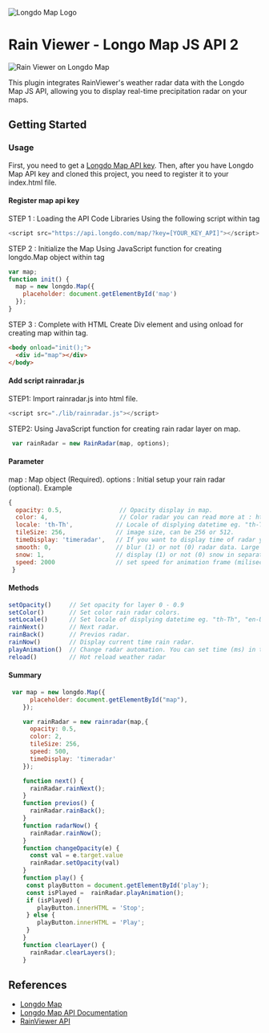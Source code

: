 ![Longdo Map Logo](https://map.longdo.com/themes/longdo/logo.png)

# Rain Viewer - Longo Map JS API 2
![Rain Viewer on Longdo Map](https://raw.githubusercontent.com/MetamediaTechnology/rainviewer-longdomap/main/screenshot/preview.gif)

This plugin integrates RainViewer's weather radar data with the Longdo Map JS API, allowing you to display real-time precipitation radar on your maps.

## Getting Started
### Usage
First, you need to get a [Longdo Map API key](https://map.longdo.com/docs/javascript/getapi). 
Then, after you have Longdo Map API key and cloned this project, you need to register it to your index.html file.

#### Register map api key
STEP 1 : Loading the API Code Libraries
Using the following script within tag
```js
<script src="https://api.longdo.com/map/?key=[YOUR_KEY_API]"></script>
```
STEP 2 : Initialize the Map
Using JavaScript function for creating longdo.Map object within tag
```js
var map;
function init() {
  map = new longdo.Map({
    placeholder: document.getElementById('map')
  });
}
```
STEP 3 : Complete with HTML
Create Div element and using onload for creating map within tag.
```html
<body onload="init();">
  <div id="map"></div>
</body>
```

#### Add script rainradar.js
STEP1: Import rainradar.js into html file.
```js
<script src="./lib/rainradar.js"></script>
```
STEP2: Using JavaScript function for creating rain radar layer on map.
```js
 var rainRadar = new RainRadar(map, options);
```
#### Parameter
map : Map object (Required).
options : Initial setup your rain radar (optional).
Example
```js
{
  opacity: 0.5,                // Opacity display in map.
  color: 4,                    // Color radar you can read more at : https://www.rainviewer.com/api/color-schemes.html
  locale: 'th-Th',            // Locale of displying datetime eg. "th-Th", "en-Us"
  tileSize: 256,              // image size, can be 256 or 512.
  timeDisplay: 'timeradar',   // If you want to display time of radar you can set id element.
  smooth: 0,                  // blur (1) or not (0) radar data. Large composite images are always not smoothed due to performance issues.
  snow: 1,                    // display (1) or not (0) snow in separate colors on the tiles.
  speed: 2000                 // set speed for animation frame (milisecond)
 }
```
#### Methods
```js
setOpacity()     // Set opacity for layer 0 - 0.9
setColor()       // Set color rain radar colors.
setLocale()      // Set locale of displying datetime eg. "th-Th", "en-Us"
rainNext()       // Next radar.
rainBack()       // Previos radar.
rainNow()        // Display current time rain radar.
playAnimation()  // Change radar automation. You can set time (ms) in this funtion
reload()         // Hot reload weather radar
```
#### Summary
```js
 var map = new longdo.Map({
      placeholder: document.getElementById("map"),
    });

    var rainRadar = new rainradar(map,{
      opacity: 0.5,
      color: 2,
      tileSize: 256,
      speed: 500,
      timeDisplay: 'timeradar'
    });

    function next() {
      rainRadar.rainNext();
    }
    function previos() {
      rainRadar.rainBack();
    }
    function radarNow() {
      rainRadar.rainNow();
    }
    function changeOpacity(e) {
      const val = e.target.value
      rainRadar.setOpacity(val)
    }
    function play() {
     const playButton = document.getElementById('play');
     const isPlayed =  rainRadar.playAnimation();
     if (isPlayed) {
        playButton.innerHTML = 'Stop';
     } else {
        playButton.innerHTML = 'Play';
     }
    }
    function clearLayer() {
      rainRadar.clearLayers();
    }
```

## References
* [Longdo Map](https://map.longdo.com/products)
* [Longdo Map API Documentation](https://map.longdo.com/docs/)
* [RainViewer API](https://www.rainviewer.com/th/api.html)
